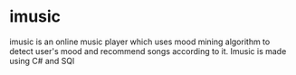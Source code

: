 # imusic
imusic is an online music player which uses mood mining algorithm to detect user's mood and recommend songs according to it. Imusic is made using C# and SQl

